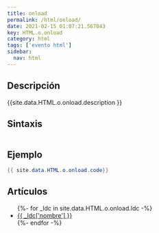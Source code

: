 ```yaml
---
title: onload
permalink: /html/onload/
date: 2021-02-15 01:07:21.567843
key: HTML.o.onload
category: html
tags: ['evento html']
sidebar: 
  nav: html
---
```


## Descripción
{{site.data.HTML.o.onload.description }}

## Sintaxis
~~~html
~~~

## Ejemplo
~~~java
{{ site.data.HTML.o.onload.code}}
~~~

## Artículos
<ul>
{%- for _ldc in site.data.HTML.o.onload.ldc -%}
   <li>
       <a href="{{_ldc['url'] }}">{{ _ldc['nombre'] }}</a>
   </li>
{%- endfor -%}
</ul>
